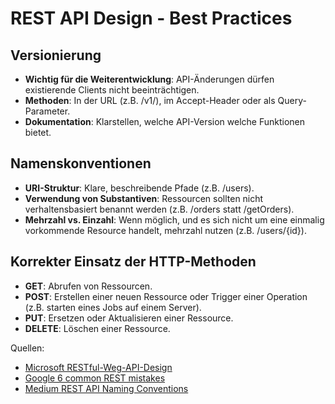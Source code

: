 # REST API Design - Best Practices

## Versionierung
- **Wichtig für die Weiterentwicklung**: API-Änderungen dürfen existierende Clients nicht beeinträchtigen.
- **Methoden**: In der URL (z.B. /v1/), im Accept-Header oder als Query-Parameter.
- **Dokumentation**: Klarstellen, welche API-Version welche Funktionen bietet.

## Namenskonventionen
- **URI-Struktur**: Klare, beschreibende Pfade (z.B. /users).
- **Verwendung von Substantiven**: Ressourcen sollten nicht verhaltensbasiert benannt werden (z.B. /orders statt /getOrders).
- **Mehrzahl vs. Einzahl**: Wenn möglich, und es sich nicht um eine einmalig vorkommende Resource handelt, mehrzahl nutzen (z.B. /users/{id}).

## Korrekter Einsatz der HTTP-Methoden
- **GET**: Abrufen von Ressourcen.
- **POST**: Erstellen einer neuen Ressource oder Trigger einer Operation (z.B. starten eines Jobs auf einem Server).
- **PUT**: Ersetzen oder Aktualisieren einer Ressource.
- **DELETE**: Löschen einer Ressource.

Quellen: 
- [Microsoft RESTful-Weg-API-Design](https://learn.microsoft.com/de-de/azure/architecture/best-practices/api-design)
- [Google 6 common REST mistakes](https://cloud.google.com/blog/products/api-management/restful-web-api-design-best-practices?hl=en)
- [Medium REST API Naming Conventions](https://medium.com/@nadinCodeHat/rest-api-naming-conventions-and-best-practices-1c4e781eb6a5)